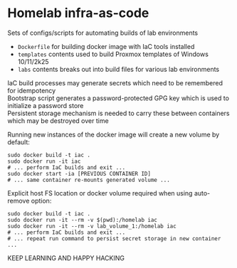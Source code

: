 # Homelab infra-as-code
Sets of configs/scripts for automating builds of lab environments
  *  `Dockerfile` for building docker image with IaC tools installed
  *  `templates` contents used to build Proxmox templates of Windows 10/11/2k25 
  *  `labs` contents breaks out into build files for various lab environments

IaC build processes may generate secrets which need to be remembered for idempotency  
Bootstrap script generates a password-protected GPG key which is used to initialize a password store  
Persistent storage mechanism is needed to carry these between containers which may be destroyed over time  

Running new instances of the docker image will create a new volume by default:
```
sudo docker build -t iac .
sudo docker run -it iac
# ... perform IaC builds and exit ...
sudo docker start -ia [PREVIOUS CONTAINER ID]
# ... same container re-mounts generated volume ...
```

Explicit host FS location or docker volume required when using auto-remove option:
```
sudo docker build -t iac .
sudo docker run -it --rm -v $(pwd):/homelab iac
sudo docker run -it --rm -v lab_volume_1:/homelab iac
# ... perform IaC builds and exit ...
# ... repeat run command to persist secret storage in new container ...
```

KEEP LEARNING AND HAPPY HACKING
